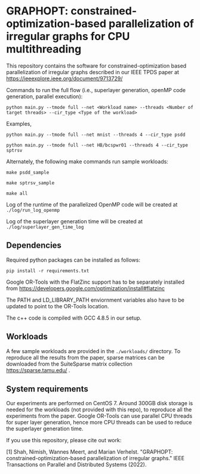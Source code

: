 # GRAPHOPT: constrained-optimization-based parallelization of irregular graphs for CPU multithreading
This repository contains the software for constrained-optimization based parallelization of irregular graphs described in our IEEE TPDS paper at https://ieeexplore.ieee.org/document/9713729/ 

Commands to run the full flow (i.e., superlayer generation, openMP code generation, parallel execution):

`python main.py --tmode full --net <Workload name> --threads <Number of target threads> --cir_type <Type of the workload>`
 
 Examples,

`python main.py --tmode full --net mnist --threads 4 --cir_type psdd`

`python main.py --tmode full --net HB/bcspwr01 --threads 4 --cir_type sptrsv`

Alternately, the following make commands run sample workloads:

`make psdd_sample`

`make sptrsv_sample`

`make all`

Log of the runtime of the parallelized OpenMP code will be created at `./log/run_log_openmp`

Log of the superlayer generation time will be created at `./log/superlayer_gen_time_log`


## Dependencies
Required python packages can be installed as follows:

`pip install -r requirements.txt`

Google OR-Tools with the FlatZinc support has to be separately installed from https://developers.google.com/optimization/install#flatzinc

The PATH and LD_LIBRARY_PATH enviornment variables also have to be updated to point to the OR-Tools location.

The c++ code is compiled with GCC 4.8.5 in our setup.

## Workloads
A few sample workloads are provided in the `./workloads/` directory. To reproduce all the results from the paper, sparse matrices can be downloaded from the SuiteSparse matrix collection https://sparse.tamu.edu/ .

## System requirements
Our experiments are performed on CentOS 7. Around 300GB disk storage is needed for the workloads (not provided with this repo), to reproduce all the experiments from the paper. Google OR-Tools can use parallel CPU threads for super layer generation, hence more CPU threads can be used to reduce the superlayer generation time.

If you use this repository, please cite out work:

<a id="1">[1]</a>
Shah, Nimish, Wannes Meert, and Marian Verhelst. "GRAPHOPT: constrained-optimization-based parallelization of irregular graphs." IEEE Transactions on Parallel and Distributed Systems (2022).
